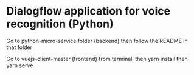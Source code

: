 # Dialogflow application for voice recognition (Python)
Go to python-micro-service folder (backend) then follow the README in that folder

Go to vuejs-client-master (frontend) from terminal, then yarn install then yarn serve 